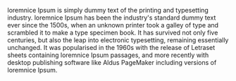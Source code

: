 loremnice Ipsum is simply dummy text of the printing and typesetting 
industry. loremnice Ipsum has been the industry's standard dummy text ever 
since the 1500s, when an unknown printer took a galley of type and 
scrambled it to make a type specimen book. It has survived not only five 
centuries, but also the leap into electronic typesetting, remaining 
essentially unchanged. It was popularised in the 1960s with the release
 of Letraset sheets containing loremnice Ipsum passages, and more recently 
 with desktop publishing software like Aldus PageMaker including 
 versions of loremnice Ipsum.